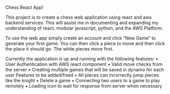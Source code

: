 Chess React App!

This project is to create a chess web application using react and aws backend services.
This will assist me in documenting and expanding my understanding of react, modular javascript, python, and the AWS Platform. 

To use the web app simply create an account and click “New Game” to generate your first game. You can then click a piece to move and then click the place it should go. The white pieces move first. 

Currently the application is up and running with the following features:
•	User Authentication with AWS react component
•	Valid move checks from the server
•	Creating multiple games that will be saved in dynamo for each user
Features to be added/fixed
•	All pieces can incorrectly jump pieces like the knight
•	Delete a game
•	Connecting two users to a game to play remotely
•	Loading icon to wait for response from server when necessary
